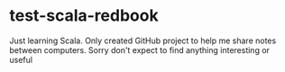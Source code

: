 # test-scala-redbook
Just learning Scala.
Only created GitHub project to help me share notes between computers. 
Sorry don't expect to find anything interesting or useful
